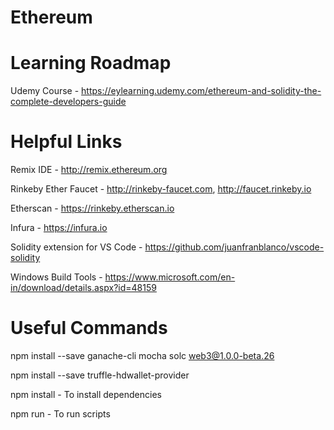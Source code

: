 # Ethereum

# Learning Roadmap

Udemy Course - https://eylearning.udemy.com/ethereum-and-solidity-the-complete-developers-guide


# Helpful Links

Remix IDE - http://remix.ethereum.org

Rinkeby Ether Faucet - http://rinkeby-faucet.com, http://faucet.rinkeby.io

Etherscan - https://rinkeby.etherscan.io

Infura - https://infura.io

Solidity extension for VS Code - https://github.com/juanfranblanco/vscode-solidity

Windows Build Tools - https://www.microsoft.com/en-in/download/details.aspx?id=48159

# Useful Commands

npm install --save ganache-cli mocha solc web3@1.0.0-beta.26

npm install --save truffle-hdwallet-provider

npm install - To install dependencies

npm run <script-name> - To run scripts
